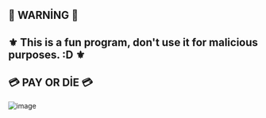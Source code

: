 ## 📛 WARNİNG 📛  ##
## ⚜️ This is a fun program, don't use it for malicious purposes. :D ⚜️ ##

## 💳 PAY OR DİE 💳 ##

![image](https://user-images.githubusercontent.com/106864876/213878602-01ed384d-9789-4b68-b19b-6fa1954be0bf.png)

